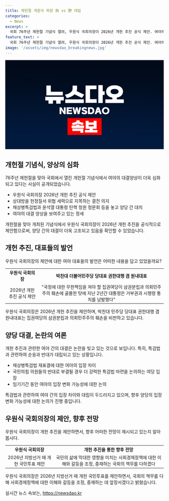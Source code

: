 ```yaml
---
title: 제헌절 개원식 파장 與 vs 野 대립
categories:
  - News
excerpt: >
  국회 76주년 제헌절 기념식 열려, 우원식 국회의장이 2026년 개헌 추진 공식 제안. 여야의 대결 양상은 심해지고, 채상병특검법과 윤석열 대통령 탄핵 청원 등으로 대치. 국민의힘은 의회 독재에 맞서 싸우겠다고 밝히며 대립 심화. 더불어민주당은 정권 태도 변경 요구. 앞으로의 정치적 대립에 주목해야 함.
feature_text: >
  국회 76주년 제헌절 기념식 열려, 우원식 국회의장이 2026년 개헌 추진 공식 제안. 여야의 대결 양상은 심해지고, 채상병특검법과 윤석열 대통령 탄핵 청원 등으로 대치. 국민의힘은 의회 독재에 맞서 싸우겠다고 밝히며 대립 심화. 더불어민주당은 정권 태도 변경 요구. 앞으로의 정치적 대립에 주목해야 함.
image: '/assets/img/newsdao_breakingnews.jpg'
---
```


<p><img src="/assets/img/newsdao_breakingnews.jpg" alt="firstkoreanews 속보" /></p>

<h2 data-ke-size="size26">개헌절 기념식, 양상의 심화</h2>

<p data-ke-size="size16">76주년 제헌절을 맞아 국회에서 열린 개헌절 기념식에서 여야의 대결양상이 더욱 심화되고 있다는 사실이 공개되었습니다.</p>

<ul>
    <li>우원식 국회의장 2026년 개헌 추진 공식 제안</li>
    <li>상대방을 헌정질서 위협 세력으로 지목하는 결전 의지</li>
    <li>채상병특검법과 윤석열 대통령 탄핵 청원 청문회 등을 놓고 양당 간 대치 </li>
    <li>여야의 대결 양상을 보여주고 있는 정세</li>
</ul>

<p data-ke-size="size16">개헌절을 맞아 개최된 기념식에서 우원식 국회의장이 2026년 개헌 추진을 공식적으로 제안함으로써, 양당 간의 대결이 더욱 고조되고 있음을 확인할 수 있었습니다.</p>

<h2 data-ke-size="size26">개헌 추진, 대표들의 발언</h2>

<p data-ke-size="size16">우원식 국회의장의 제안에 대한 여야 대표들의 발언은 어떠한 내용을 담고 있었을까요?</p>

<table>
    <tr>
        <td style="text-align: center; height: 17px;"><b>우원식 국회의장</b></td>
        <td style="text-align: center; height: 17px;"><b>박찬대 더불어민주당 당대표 권한대행 겸 원내대표</b></td>
    </tr>
    <tr>
        <td style="text-align: center; height: 17px;">2026년 개헌 추진 공식 제안</td>
        <td style="text-align: center; height: 17px;">"국정에 대한 무한책임을 져야 할 집권여당이 삼권분립과 의회민주주의 훼손에 골몰한 탓에 지난 2년간 대통령은 거부권과 시행령 통치를 남발했다"</td>
    </tr>
</table>

<p data-ke-size="size16">우원식 국회의장은 2026년 개헌 추진을 제안하며, 박찬대 민주당 당대표 권한대행 겸 원내대표는 집권여당의 삼권분립과 의회민주주의 훼손을 비판하고 있습니다.</p>

<h2 data-ke-size="size26">양당 대결, 논란의 여론</h2>

<p data-ke-size="size16">개헌 추진과 관련한 여야 간의 대결은 논란을 빚고 있는 것으로 보입니다. 특히, 특검법과 관련하여 순응과 반대가 대립되고 있는 상황입니다.</p>

<ul>
    <li>채상병특검법 재표결에 대한 여야의 입장 차이</li>
    <li>국민의힘 의원들의 반대로 부결될 경우 더 강력한 특검법 마련을 논의하는 여당 입장</li>
    <li>임기기간 동안 여야의 입장 변화 가능성에 대한 논의</li>
</ul>

<p data-ke-size="size16">특검법과 관련하여 여야 간의 입장 차이와 대립이 두드러지고 있으며, 향후 양당의 입장 변화 가능성에 대한 논의가 진행 중입니다.</p>

<h2 data-ke-size="size26">우원식 국회의장의 제안, 향후 전망</h2>

<p data-ke-size="size16">우원식 국회의장이 개헌 추진을 제안하면서, 향후 어떠한 전망이 제시되고 있는지 알아봅시다.</p>

<table>
    <tr>
        <td style="text-align: center; height: 17px;"><b>우원식 국회의장</b></td>
        <td style="text-align: center; height: 17px;"><b>개헌 추진을 통한 향후 전망</b></td>
    </tr>
    <tr>
        <td style="text-align: center; height: 17px;">2026년 지방선거 때 개헌 국민투표 제안</td>
        <td style="text-align: center; height: 17px;">국민의 삶에 막대한 영향을 미치는 사회경제정책에 대한 이해와 갈등을 조정, 중재하는 국회의 책무를 다하겠다</td>
    </tr>
</table>

<p data-ke-size="size16">우원식 국회의장은 2026년 지방선거 때 개헌 국민투표를 제안하면서, 국회의 책무를 다해 사회경제정책에 대한 이해와 갈등을 조정, 중재하는 데 앞장서겠다고 밝혔습니다.</p>
실시간 뉴스 속보는, <a href="https://newsdao.kr" rel="dofollow">https://newsdao.kr</a>


